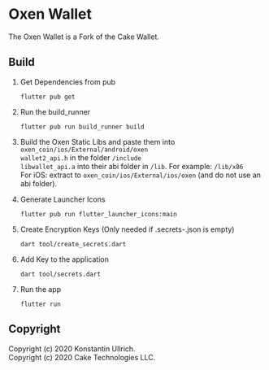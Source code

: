 # Oxen Wallet

The Oxen Wallet is a Fork of the Cake Wallet.

## Build

1. Get Dependencies from pub
    ```shell script
    flutter pub get
    ```

2. Run the build_runner
    ```shell script
    flutter pub run build_runner build
    ```

3. Build the Oxen Static Libs and paste them into `oxen_coin/ios/External/android/oxen`\
    `wallet2_api.h` in the folder `/include`\
    `libwallet_api.a` into their abi folder in `/lib`. For example: `/lib/x86`\
    For iOS: extract to `oxen_coin/ios/External/ios/oxen` (and do not use an abi folder).

4. Generate Launcher Icons
    ```shell script
    flutter pub run flutter_launcher_icons:main
    ```

5. Create Encryption Keys (Only needed if .secrets-<env>.json is empty)
    ```shell script
    dart tool/create_secrets.dart
    ```

6. Add Key to the application
    ```shell script
    dart tool/secrets.dart
    ```

7. Run the app
    ```shell script
    flutter run
    ```

## Copyright
Copyright (c) 2020 Konstantin Ullrich.\
Copyright (c) 2020 Cake Technologies LLC.
